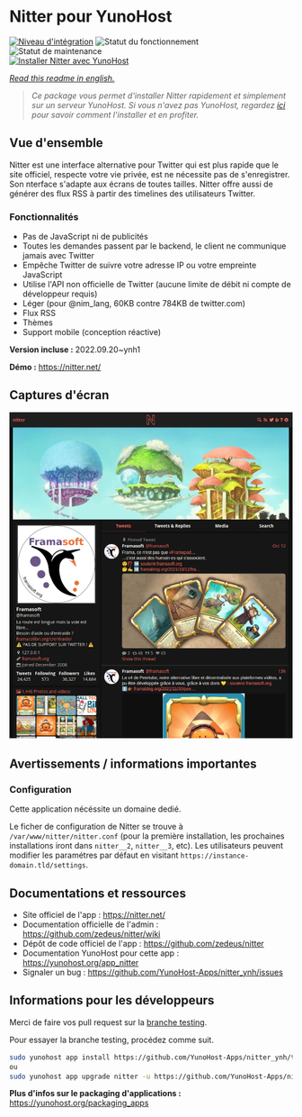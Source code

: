 <!--
N.B.: This README was automatically generated by https://github.com/YunoHost/apps/tree/master/tools/README-generator
It shall NOT be edited by hand.
-->

# Nitter pour YunoHost

[![Niveau d'intégration](https://dash.yunohost.org/integration/nitter.svg)](https://dash.yunohost.org/appci/app/nitter) ![Statut du fonctionnement](https://ci-apps.yunohost.org/ci/badges/nitter.status.svg) ![Statut de maintenance](https://ci-apps.yunohost.org/ci/badges/nitter.maintain.svg)  
[![Installer Nitter avec YunoHost](https://install-app.yunohost.org/install-with-yunohost.svg)](https://install-app.yunohost.org/?app=nitter)

*[Read this readme in english.](./README.md)*

> *Ce package vous permet d'installer Nitter rapidement et simplement sur un serveur YunoHost.
Si vous n'avez pas YunoHost, regardez [ici](https://yunohost.org/#/install) pour savoir comment l'installer et en profiter.*

## Vue d'ensemble

Nitter est une interface alternative pour Twitter qui est plus rapide que le site officiel, respecte votre vie privée, est ne nécessite pas de s'enregistrer. Son nterface s'adapte aux écrans de toutes tailles. Nitter offre aussi de générer des flux RSS à partir des timelines des utilisateurs Twitter.

### Fonctionnalités

- Pas de JavaScript ni de publicités
- Toutes les demandes passent par le backend, le client ne communique jamais avec Twitter
- Empêche Twitter de suivre votre adresse IP ou votre empreinte JavaScript
- Utilise l'API non officielle de Twitter (aucune limite de débit ni compte de développeur requis)
- Léger (pour @nim_lang, 60KB contre 784KB de twitter.com)
- Flux RSS
- Thèmes
- Support mobile (conception réactive)


**Version incluse :** 2022.09.20~ynh1

**Démo :** https://nitter.net/

## Captures d'écran

![Capture d'écran de Nitter](./doc/screenshots/screenshot.png)

## Avertissements / informations importantes

### Configuration

Cette application nécéssite un domaine dedié.

Le ficher de configuration de Nitter se trouve à `/var/www/nitter/nitter.conf` (pour la première installation, les prochaines installations iront dans `nitter__2`, `nitter__3`, etc). Les utilisateurs peuvent modifier les paramétres par défaut en visitant `https://instance-domain.tld/settings`.
## Documentations et ressources

* Site officiel de l'app : <https://nitter.net/>
* Documentation officielle de l'admin : <https://github.com/zedeus/nitter/wiki>
* Dépôt de code officiel de l'app : <https://github.com/zedeus/nitter>
* Documentation YunoHost pour cette app : <https://yunohost.org/app_nitter>
* Signaler un bug : <https://github.com/YunoHost-Apps/nitter_ynh/issues>

## Informations pour les développeurs

Merci de faire vos pull request sur la [branche testing](https://github.com/YunoHost-Apps/nitter_ynh/tree/testing).

Pour essayer la branche testing, procédez comme suit.

``` bash
sudo yunohost app install https://github.com/YunoHost-Apps/nitter_ynh/tree/testing --debug
ou
sudo yunohost app upgrade nitter -u https://github.com/YunoHost-Apps/nitter_ynh/tree/testing --debug
```

**Plus d'infos sur le packaging d'applications :** <https://yunohost.org/packaging_apps>
